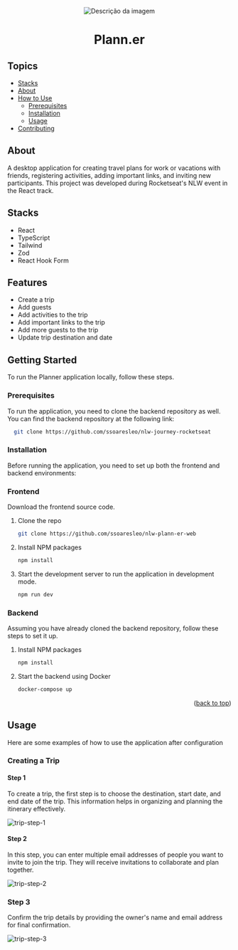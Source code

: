 <a id="readme-top"></a>

<p align="center">
  <img src="https://github.com/user-attachments/assets/1dcf0219-5814-42e4-9e2c-c310908398b7" alt="Descrição da imagem">
</p>

<h1 align="center">Plann.er</h1>

## Topics

- [Stacks](#stacks)
- [About](#about)
- [How to Use](#how-to-use)
  - [Prerequisites](#prerequisites)
  - [Installation](#installation)
  - [Usage](#usage)
- [Contributing](#contributing)

## About

<p align="start">
    A desktop application for creating travel plans for work or vacations with friends, registering activities, adding important links, and inviting new participants. This project was developed during Rocketseat's NLW event in the React track.
</p>

## Stacks

- React
- TypeScript
- Tailwind
- Zod
- React Hook Form

## Features

- Create a trip
- Add guests
- Add activities to the trip
- Add important links to the trip
- Add more guests to the trip
- Update trip destination and date

<!-- GETTING STARTED -->
## Getting Started

To run the Planner application locally, follow these steps.

### Prerequisites

To run the application, you need to clone the backend repository as well. You can find the backend repository at the following link:

 ```sh
   git clone https://github.com/ssoaresleo/nlw-journey-rocketseat
   ```

### Installation

Before running the application, you need to set up both the frontend and backend environments:

### Frontend

Download the frontend source code.

1. Clone the repo
   ```sh
   git clone https://github.com/ssoaresleo/nlw-plann-er-web
   ```
2. Install NPM packages
   ```sh
   npm install
   ```
3. Start the development server to run the application in development mode.
   ```sh
   npm run dev
   ```

### Backend

Assuming you have already cloned the backend repository, follow these steps to set it up.

1. Install NPM packages
   ```sh
   npm install
   ```
2. Start the backend using Docker
   ```sh
   docker-compose up
   ```

<p align="right">(<a href="#readme-top">back to top</a>)</p>


<!-- USAGE EXAMPLES -->
## Usage

Here are some examples of how to use the application after configuration

### Creating a Trip

#### Step 1

To create a trip, the first step is to choose the destination, start date, and end date of the trip. This information helps in organizing and planning the itinerary effectively.

![trip-step-1](https://github.com/user-attachments/assets/31047505-f9e1-4339-a01b-3830746f1f3c)

#### Step 2

In this step, you can enter multiple email addresses of people you want to invite to join the trip. They will receive invitations to collaborate and plan together.

![trip-step-2](https://github.com/user-attachments/assets/b0e9cc78-e3aa-4f67-a382-8a2b85403606)

### Step 3

Confirm the trip details by providing the owner's name and email address for final confirmation.

![trip-step-3](https://github.com/user-attachments/assets/516469e9-c808-4e85-87dc-a7f8de39212f)




